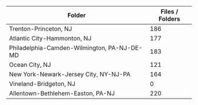 | Folder                                      |   Files / Folders |
|---------------------------------------------|-------------------|
| Trenton-Princeton, NJ                       |               186 |
| Atlantic City-Hammonton, NJ                 |               177 |
| Philadelphia-Camden-Wilmington, PA-NJ-DE-MD |               183 |
| Ocean City, NJ                              |               121 |
| New York-Newark-Jersey City, NY-NJ-PA       |               164 |
| Vineland-Bridgeton, NJ                      |                 0 |
| Allentown-Bethlehem-Easton, PA-NJ           |               220 |